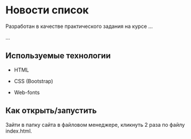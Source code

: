 # Новости список

Разработан в качестве практического задания на курсе …

…

## Используемые технологии

* HTML

* CSS (Bootstrap)

* Web-fonts

## Как открыть/запустить

Зайти в папку сайта в файловом менеджере, кликнуть 2 раза по файлу index.html.